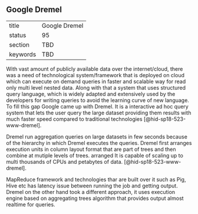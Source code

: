 ## Google Dremel


|          |               |
| -------- | ------------- |
| title    | Google Dremel |
| status   | 95            |
| section  | TBD           |
| keywords | TBD           |




With vast amount of publicly available data over the internet/cloud, 
there was a need of technological system/framework that is deployed 
on cloud which can execute on demand queries in faster and scalable 
way for read only multi level nested data. Along with that a system 
that uses structured query language, which is widely adapted and 
extensively used by the developers for writing queries to avoid the 
learning curve of new language. To fill this gap Google came up with 
Dremel. It is a interactive ad hoc query system that lets the user 
query the large dataset providing them results with much faster speed 
compared to traditional technologies [@hid-sp18-523-www-dremel].

Dremel run aggregation queries on large datasets in few seconds 
because  of the hierarchy in which Dremel executes the queries. 
Dremel first arranges execution units in column layout format 
that are part of trees and then combine at mutiple levels of trees.
arranged It is capable of scaling up to multi thousands of CPUs and 
petabytes of data. [@hid-sp18-523-www-dremel].

MapReduce framework and technologies thar are built over it such as Pig,
Hive etc has latency issue between running the job and getting output.
Dremel on the other hand took a different approach, it uses execution 
engine based on aggregating trees algorithm that provides output almost 
realtime for queries.
